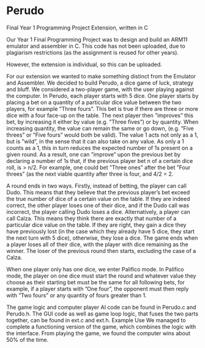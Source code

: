 # Perudo
Final Year 1 Programming Project Extension, written in C

Our Year 1 Final Programming Project was to design and build an ARM11 emulator and assembler in C. This code has not been uploaded, due to plagiarism restrictions (as the assignment is reused for other years).

However, the extension is individual, so this can be uploaded. 

For our extension we wanted to make something distinct from the Emulator and Assembler. We
decided to build Perudo, a dice game of luck, strategy and bluff. We considered a two-player game,
with the user playing against the computer. In Perudo, each player starts with 5 dice. One player
starts by placing a bet on a quantity of a particular dice value between the two players, for example
”Three fours”. This bet is true if there are three or more dice with a four face-up on the table.
The next player then ”improves” this bet, by increasing it either by value (e.g. ”Three fives”) or by
quantity. When increasing quantity, the value can remain the same or go down, (e.g. ”Five threes”
or ”Five fours” would both be valid). The value 1 acts not only as a 1, but is ”wild”, in the sense
that it can also take on any value. As only a 1 counts as a 1, this in turn reduces the expected
number of 1s present on a given round. As a result, one can ”improve” upon the previous bet by
declaring a number of 1s that, if the previous player bet n of a certain dice roll, is > n/2. For example, one could bet ”Three ones” after the bet ”Four threes” (as the next viable quantity after three is
four, and 4/2 = 2.

A round ends in two ways. Firstly, instead of betting, the player can call Dudo. This means that
they believe that the previous player’s bet exceed the true number of dice of a certain value on the
table. If they are indeed correct, the other player loses one of their dice, and if the Dudo call was
incorrect, the player calling Dudo loses a dice. Alternatively, a player can call Calza. This means
they think there are exactly that number of a particular dice value on the table. If they are right,
they gain a dice they have previously lost (in the case which they already have 5 dice, they start the
next turn with 5 dice), otherwise, they lose a dice. The game ends when a player loses all of their
dice, with the player with dice remaining as the winner. The loser of the previous round then starts,
excluding the case of a Calza.

When one player only has one dice, we enter Palifico mode. In Palifico mode, the player on one
dice must start the round and whatever value they choose as their starting bet must be the same
for all following bets, for example, if a player starts with ”One four”, the opponent must then reply
with ”Two fours” or any quantity of fours greater than 1.

The game logic and computer player AI code can be found in Perudo.c and Perudo.h. The GUI
code as well as game loop logic, that fuses the two parts together, can be found in ext.c and ext.h.
Example Use We managed to complete a functioning version of the game, which combines the
logic with the interface. From playing the game, we found the computer wins about 50% of the time.
